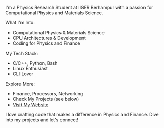I'm a Physics Research Student at IISER Berhampur with a passion for Computational Physics and Materials Science.

What I'm Into:

- Computational Physics & Materials Science
- CPU Architectures & Development
- Coding for Physics and Finance

My Tech Stack:

- C/C++, Python, Bash
- Linux Enthusiast
- CLI Lover

Explore More:

- Finance, Processors, Networking
- Check My Projects (see below)
- [Visit My Website](https://rudra-prasad.netlify.app/)

I love crafting code that makes a difference in Physics and Finance. Dive into my projects and let's connect!
